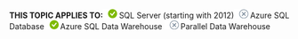 <Token>**THIS TOPIC APPLIES TO:**![yes](media/yes.png)SQL Server (starting with 2012)![no](media/no.png)Azure SQL Database![yes](media/yes.png)Azure SQL Data Warehouse ![no](media/no.png)Parallel Data Warehouse </Token>

